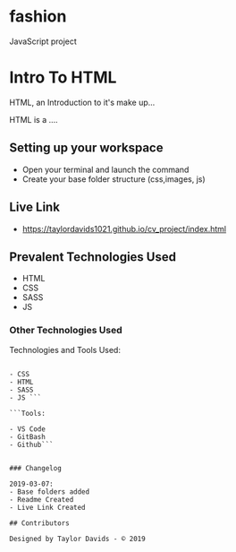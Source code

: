 # fashion
JavaScript project

# Intro To HTML

HTML, an Introduction to it's make up...

HTML is a ....

## Setting up your workspace

- Open your terminal and launch the command
- Create your base folder structure (css,images, js)

## Live Link
- https://taylordavids1021.github.io/cv_project/index.html

## Prevalent Technologies Used

- HTML
- CSS
- SASS
- JS


### Other Technologies Used

Technologies and Tools Used:

```Languages:

- CSS
- HTML
- SASS 
- JS ```

```Tools:

- VS Code
- GitBash
- Github```


### Changelog

2019-03-07:
- Base folders added
- Readme Created
- Live Link Created

## Contributors

Designed by Taylor Davids - © 2019